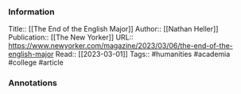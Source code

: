 
### Information
Title:: [[The End of the English Major]]
Author:: [[Nathan Heller]]
Publication:: [[The New Yorker]]
URL:: https://www.newyorker.com/magazine/2023/03/06/the-end-of-the-english-major
Read:: [[2023-03-01]]
Tags:: #humanities #academia #college 
#article

### Annotations
